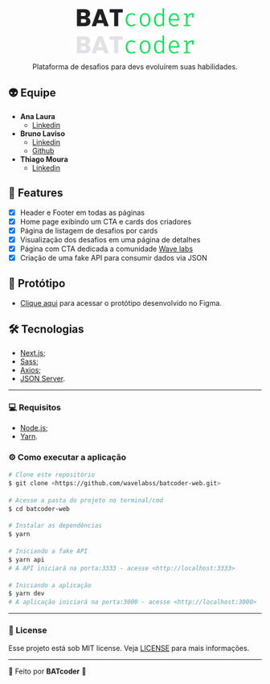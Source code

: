 <p align="center">
  <img src="./.github/batcoder-dark.png">
</p>
<p align="center">
  <img src="./.github/batcoder-light.png">
</p>

<p align="center">Plataforma de desafios para devs evoluírem suas habilidades.</p>


## :alien: Equipe

- **Ana Laura**
  - <a href="https://www.linkedin.com/in/ana-laura-pereira-mariano-060b0b189/">Linkedin</a>
- **Bruno Laviso**
  - <a href="https://www.linkedin.com/in/ana-laura-pereira-mariano-060b0b189/">Linkedin</a>
  - <a href="https://github.com/brunolaviso">Github</a>
- **Thiago Moura**
  - <a href="https://www.linkedin.com/in/ana-laura-pereira-mariano-060b0b189/">Linkedin</a>
## :rocket: Features

- [X] Header e Footer em todas as páginas
- [X] Home page exibindo um CTA e cards dos criadores
- [X] Página de listagem de desafios por cards
- [X] Visualização dos desafios em uma página de detalhes
- [X] Página com CTA dedicada a comunidade <a href="https://discord.gg/AHbF8BK">Wave labs</a>
- [X] Criação de uma fake API para consumir dados via JSON

## 🎨 Protótipo
- [Clique aqui](https://www.figma.com/file/p1qp5U1v5bhggnSMBN5SqB/Projeto-batcoder?node-id=0%3A1) para acessar o protótipo desenvolvido no Figma.
## :hammer_and_wrench: Tecnologias

- [Next.js](https://nextjs.org/);
- [Sass](https://sass-lang.com/);
- [Axios](https://github.com/axios/axios);
- [JSON Server](https://www.npmjs.com/package/json-server).

---

### :computer: Requisitos

- [Node.js](https://nodejs.org/en/);
- [Yarn](https://yarnpkg.com/).

### ⚙️ Como executar a aplicação

```bash
# Clone este repositório
$ git clone <https://github.com/wavelabss/batcoder-web.git>

# Acesse a pasta do projeto no terminal/cmd
$ cd batcoder-web

# Instalar as dependências
$ yarn

# Iniciando a fake API
$ yarn api
# A API iniciará na porta:3333 - acesse <http://localhost:3333>

# Iniciando a aplicação
$ yarn dev
# A aplicação iniciará na porta:3000 - acesse <http://localhost:3000>

```

---

### :memo: License
Esse projeto está sob MIT license. Veja [LICENSE](https://github.com/wavelabss/batcoder-web/blob/main/LICENSE) para mais informações.

---

:construction_worker: Feito por **BATcoder** :green_heart:
